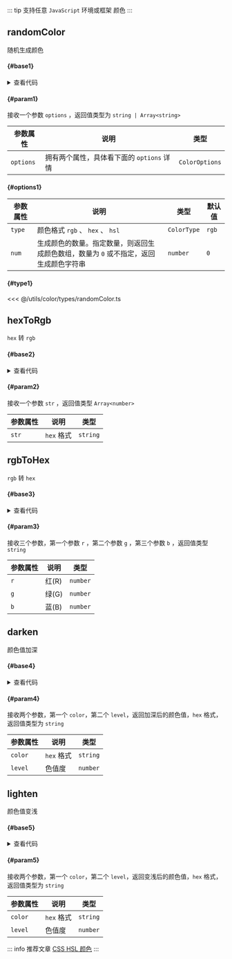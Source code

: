 <script setup>
import { useAddNumInOutlineLabel } from '../../.vitepress/utils/createElement.ts'
useAddNumInOutlineLabel(5)

import randomColor from './randomColor.vue'
import hexToRgb from './hexToRgb.vue'
import rgbToHex from './rgbToHex.vue'
import darken from './darken.vue'
import lighten from './lighten.vue'
</script>

::: tip 支持任意 `JavaScript` 环境或框架
颜色
:::

## randomColor

随机生成颜色

<div class="pure-border">

#### <divider-base /> {#base1}

<randomColor />

<details>

<summary>查看代码</summary>

<<< @/utils/color/randomColor.vue

</details>

#### <divider-param /> {#param1}

接收一个参数 `options` ，返回值类型为 `string | Array<string>`

| **参数属性** | **说明**                                  | **类型**       |
| ------------ | ----------------------------------------- | -------------- |
| `options`    | 拥有两个属性，具体看下面的 `options` 详情 | `ColorOptions` |

#### <divider-options /> {#options1}

| **参数属性** | **说明**                                                                              | **类型**    | **默认值** |
| ------------ | ------------------------------------------------------------------------------------- | ----------- | ---------- |
| `type`       | 颜色格式 `rgb` 、 `hex` 、 `hsl`                                                      | `ColorType` | `rgb`      |
| `num`        | 生成颜色的数量。指定数量，则返回生成颜色数组，数量为 `0` 或不指定，返回生成颜色字符串 | `number`    | `0`        |

#### <divider-type /> {#type1}

<<< @/utils/color/types/randomColor.ts

</div>

## hexToRgb

`hex` 转 `rgb`

<div class="pure-border">

#### <divider-base /> {#base2}

<hexToRgb />

<details>

<summary>查看代码</summary>

<<< @/utils/color/hexToRgb.vue

</details>

#### <divider-param /> {#param2}

接收一个参数 `str` ，返回值类型 `Array<number>`

| **参数属性** | **说明**   | **类型** |
| ------------ | ---------- | -------- |
| `str`        | `hex` 格式 | `string` |

</div>

## rgbToHex

`rgb` 转 `hex`

<div class="pure-border">

#### <divider-base /> {#base3}

<rgbToHex />

<details>

<summary>查看代码</summary>

<<< @/utils/color/rgbToHex.vue

</details>

#### <divider-param /> {#param3}

接收三个参数，第一个参数 `r` ，第二个参数 `g` ，第三个参数 `b` ，返回值类型 `string`

| **参数属性** | **说明** | **类型** |
| ------------ | -------- | -------- |
| `r`          | 红(R)    | `number` |
| `g`          | 绿(G)    | `number` |
| `b`          | 蓝(B)    | `number` |

</div>

## darken

颜色值加深

<div class="pure-border">

#### <divider-base /> {#base4}

<darken />

<details>

<summary>查看代码</summary>

<<< @/utils/color/darken.vue

</details>

#### <divider-param /> {#param4}

接收两个参数，第一个 `color`，第二个 `level`，返回加深后的颜色值，`hex` 格式，返回值类型为 `string`

| **参数属性** | **说明**   | **类型** |
| ------------ | ---------- | -------- |
| `color`      | `hex` 格式 | `string` |
| `level`      | 色值度     | `number` |

</div>

## lighten

颜色值变浅

<div class="pure-border">

#### <divider-base /> {#base5}

<lighten />

<details>

<summary>查看代码</summary>

<<< @/utils/color/lighten.vue

</details>

#### <divider-param /> {#param5}

接收两个参数，第一个 `color`，第二个 `level`，返回变浅后的颜色值，`hex` 格式，返回值类型为 `string`

| **参数属性** | **说明**   | **类型** |
| ------------ | ---------- | -------- |
| `color`      | `hex` 格式 | `string` |
| `level`      | 色值度     | `number` |

</div>

::: info 推荐文章
[CSS HSL 颜色](https://www.w3school.com.cn/css/css_colors_hsl.asp)
:::
